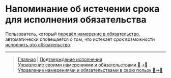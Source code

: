 # Напоминание об истечении срока для исполнения обязательства

Пользователь, который [перевёл намерение в обязательство](actions/creation_of_obligation.md), автоматически оповещается о том, что истекает срок возможности [исполнить это обязательство](../actions/money_transfer.md). 

---
> [Главная](../index.md) | [Подтверждение исполнения](../actions/confirmation_of_transfer.md)  
> [Управление своими намерениями и обязательствами 👤->👥](../actions/show_int_obl.md)  
> [Управление намерениями и обязательствами в свою пользу 👥->👤](../actions/show_int_obl_for_me.md)
